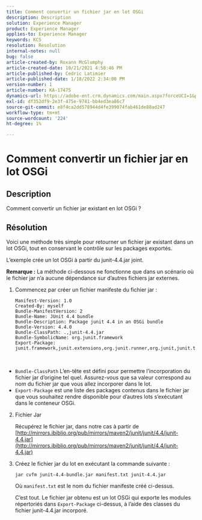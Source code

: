 ```yaml
---
title: Comment convertir un fichier jar en lot OSGi
description: Description
solution: Experience Manager
product: Experience Manager
applies-to: Experience Manager
keywords: KCS
resolution: Resolution
internal-notes: null
bug: false
article-created-by: Roxann McGlumphy
article-created-date: 10/21/2021 4:58:46 PM
article-published-by: Cedric Latimier
article-published-date: 1/18/2022 2:34:00 PM
version-number: 1
article-number: KA-17475
dynamics-url: https://adobe-ent.crm.dynamics.com/main.aspx?forceUCI=1&pagetype=entityrecord&etn=knowledgearticle&id=94505726-9032-ec11-b6e5-000d3a5ba97a
exl-id: df352df9-2e3f-475e-9741-bb4ed3ea86c7
source-git-commit: e8f4ca2dd578944d4fe399074fab461de88ad247
workflow-type: tm+mt
source-wordcount: '224'
ht-degree: 1%

---
```


# Comment convertir un fichier jar en lot OSGi

## Description


Comment convertir un fichier jar existant en lot OSGi ?


## Résolution


Voici une méthode très simple pour retourner un fichier jar existant dans un lot OSGi, tout en conservant le contrôle sur les packages exportés.

L’exemple crée un lot OSGi à partir du junit-4.4.jar joint.

<b>Remarque :</b> La méthode ci-dessous ne fonctionne que dans un scénario où le fichier jar n’a aucune dépendance sur d’autres fichiers jar externes.



1. Commencez par créer un fichier manifeste du fichier jar :

   ```
   Manifest-Version: 1.0
   Created-By: myself
   Bundle-ManifestVersion: 2
   Bundle-Name: JUnit 4.4 bundle
   Bundle-Description: Package junit 4.4 in an OSGi bundle
   Bundle-Version: 4.4.0
   Bundle-ClassPath: .,junit-4.4.jar
   Bundle-SymbolicName: org.junit.framework
   Export-Package: junit.framework,junit.extensions,org.junit.runner,org.junit,junit.textui
   ```

 
- `Bundle-ClassPath` L’en-tête est défini pour permettre l’incorporation du fichier jar d’origine tel quel. Assurez-vous que sa valeur correspond au nom du fichier jar que vous allez incorporer dans le lot.
- `Export-Package` est une liste des packages contenus dans le fichier jar que vous souhaitez rendre disponible pour d’autres lots s’exécutant dans le conteneur OSGi.
2. Fichier Jar

    Récupérez le fichier jar, dans notre cas à partir de [http://mirrors.ibiblio.org/pub/mirrors/maven2/junit/junit/4.4/junit-4.4.jar](http://mirrors.ibiblio.org/pub/mirrors/maven2/junit/junit/4.4/junit-4.4.jar)
    
3. Créez le fichier jar du lot en exécutant la commande suivante :


   ```
   jar cvfm junit-4.4-bundle.jar manifest.txt junit-4.4.jar
   ```



   Où `manifest.txt` est le nom du fichier manifeste créé ci-dessus.



   C’est tout. Le fichier jar obtenu est un lot OSGi qui exporte les modules répertoriés dans `Export-Package` ci-dessus, à l’aide des classes du fichier junit-4.4.jar incorporé.
